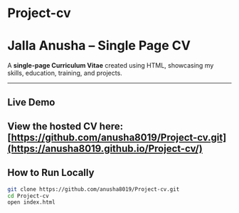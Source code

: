 # Project-cv
# Jalla Anusha – Single Page CV

A **single-page Curriculum Vitae** created using HTML, showcasing my skills, education, training, and projects.

---

##  Live Demo

View the hosted CV here:  
[https://github.com/anusha8019/Project-cv.git](https://anusha8019.github.io/Project-cv/)
---

##  How to Run Locally

```bash
git clone https://github.com/anusha8019/Project-cv.git
cd Project-cv
open index.html
